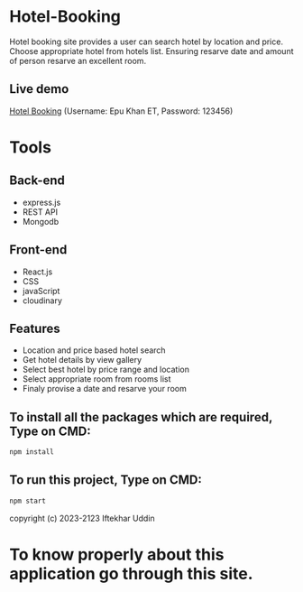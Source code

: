 # Hotel-Booking
Hotel booking site provides a user can search hotel by location and price. Choose appropriate hotel from hotels list. Ensuring resarve date and amount of person resarve an excellent room.
## Live demo
[Hotel Booking](https://hotel-booking-client-2gel.onrender.com)
(Username: Epu Khan ET, Password: 123456)
# Tools
## Back-end
* express.js
* REST API
* Mongodb
## Front-end
* React.js
* CSS
* javaScript
* cloudinary
## Features
* Location and price based hotel search
* Get hotel details by view gallery
* Select best hotel by price range and location
* Select appropriate room from rooms list
* Finaly provise a date and resarve your room
## To install all the packages which are required, Type on CMD:
```bash
npm install
```
## To run this project, Type on CMD:
```bash
npm start
```
copyright (c) 2023-2123 Iftekhar Uddin

# To know properly about this application go through this site.
